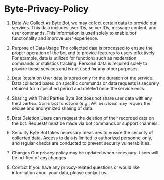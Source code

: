 # Byte-Privacy-Policy

1. Data We Collect
As Byte Bot, we may collect certain data to provide our services. This data includes user IDs, server IDs, message content, and user commands. This information is used solely to enable bot functionality and improve user experience.

2. Purpose of Data Usage
The collected data is processed to ensure the proper operation of the bot and to provide features to users effectively. For example, data is utilized for functions such as moderation commands or statistics tracking. Personal data is required solely to provide these services and is not used for any other purposes.

3. Data Retention
User data is stored only for the duration of the service. Data collected based on specific commands or data requests is securely retained for a specified period and deleted once the service ends.

4. Sharing with Third Parties
Byte Bot does not share user data with any third parties. Some bot functions (e.g., API services) may require the secure and anonymized sharing of data.

5. Data Deletion
Users can request the deletion of their recorded data on the bot. Requests must be made via bot commands or support channels.

6. Security
Byte Bot takes necessary measures to ensure the security of collected data. Access to data is limited to authorized personnel only, and regular checks are conducted to prevent security vulnerabilities.

7. Changes
Our privacy policy may be updated when necessary. Users will be notified of any changes.

8. Contact
If you have any privacy-related questions or would like information about your data, please contact us.
